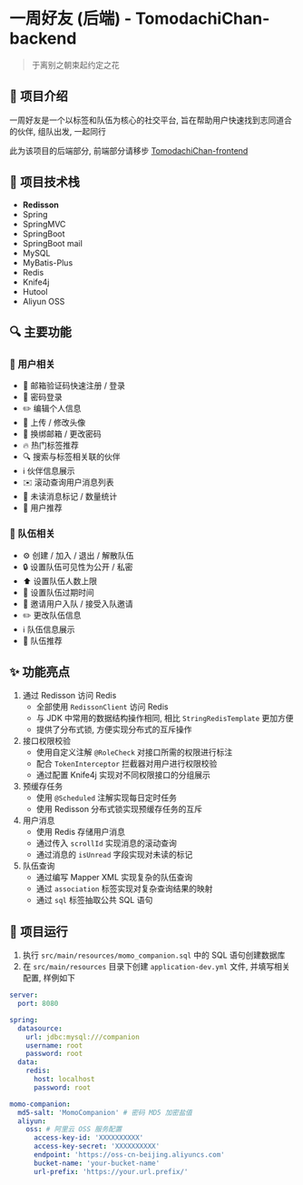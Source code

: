 # 一周好友 (后端) - TomodachiChan-backend

> 于离别之朝束起约定之花

## 📝 项目介绍

一周好友是一个以标签和队伍为核心的社交平台, 旨在帮助用户快速找到志同道合的伙伴, 组队出发, 一起同行

此为该项目的后端部分, 前端部分请移步 [TomodachiChan-frontend](https://github.com/CIA0CIAO/TomodachiChan-frontend)

## 🔧 项目技术栈

- **Redisson**
- Spring
- SpringMVC
- SpringBoot
- SpringBoot mail
- MySQL
- MyBatis-Plus
- Redis
- Knife4j
- Hutool
- Aliyun OSS

## 🔍 主要功能

### 👤 用户相关

- 📱  邮箱验证码快速注册 / 登录
- 🔑 密码登录
- ✏️ 编辑个人信息
- 📸 上传 / 修改头像
- 🔗 换绑邮箱 / 更改密码
- 🔥 热门标签推荐
- 🔍 搜索与标签相关联的伙伴
- ℹ️ 伙伴信息展示
- ✉️ 滚动查询用户消息列表
- 🔴 未读消息标记 / 数量统计
- 🎁 用户推荐

### 👥 队伍相关

- ⚙️ 创建 / 加入 / 退出 / 解散队伍
- 🔒 设置队伍可见性为公开 / 私密
- ⬆️ 设置队伍人数上限
- 📆 设置队伍过期时间
- 🎫 邀请用户入队 / 接受入队邀请
- ✏️ 更改队伍信息
- ℹ️ 队伍信息展示
- 🎁 队伍推荐

## ✨ 功能亮点

1. 通过 Redisson 访问 Redis
    - 全部使用 `RedissonClient` 访问 Redis
    - 与 JDK 中常用的数据结构操作相同, 相比 `StringRedisTemplate` 更加方便
    - 提供了分布式锁, 方便实现分布式的互斥操作
2. 接口权限校验
    - 使用自定义注解 `@RoleCheck` 对接口所需的权限进行标注
    - 配合 `TokenInterceptor` 拦截器对用户进行权限校验
    - 通过配置 Knife4j 实现对不同权限接口的分组展示
3. 预缓存任务
    - 使用 `@Scheduled` 注解实现每日定时任务
    - 使用 Redisson 分布式锁实现预缓存任务的互斥
4. 用户消息
    - 使用 Redis 存储用户消息
    - 通过传入 `scrollId` 实现消息的滚动查询
    - 通过消息的 `isUnread` 字段实现对未读的标记
5. 队伍查询
    - 通过编写 Mapper XML 实现复杂的队伍查询
    - 通过 `association` 标签实现对复杂查询结果的映射
    - 通过 `sql` 标签抽取公共 SQL 语句

## 🚀 项目运行

1. 执行 `src/main/resources/momo_companion.sql` 中的 SQL 语句创建数据库
2. 在 `src/main/resources` 目录下创建 `application-dev.yml` 文件, 并填写相关配置, 样例如下

```yml
server:
  port: 8080

spring:
  datasource:
    url: jdbc:mysql:///companion
    username: root
    password: root
  data:
    redis:
      host: localhost
      password: root

momo-companion:
  md5-salt: 'MomoCompanion' # 密码 MD5 加密盐值
  aliyun:
    oss: # 阿里云 OSS 服务配置
      access-key-id: 'XXXXXXXXXX'
      access-key-secret: 'XXXXXXXXXX'
      endpoint: 'https://oss-cn-beijing.aliyuncs.com'
      bucket-name: 'your-bucket-name'
      url-prefix: 'https://your.url.prefix/'
```
